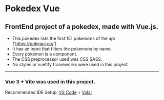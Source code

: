 # Pokedex Vue
 
## FrontEnd project of a pokedex, made with Vue.js.

- This pokedex lists the first 151 pokemons of the api ('https://pokeapi.co/').
- It has an input that filters the pokemons by name.
- Every pokémon is a component.
- The CSS preprocessor used was CSS SASS.
- No styles or vuetify frameworks were used in this project.
---

### Vue 3 + Vite was used in this project.
Recommended IDE Setup: [VS Code](https://code.visualstudio.com/) + [Volar](https://marketplace.visualstudio.com/items?itemName=Vue.volar)